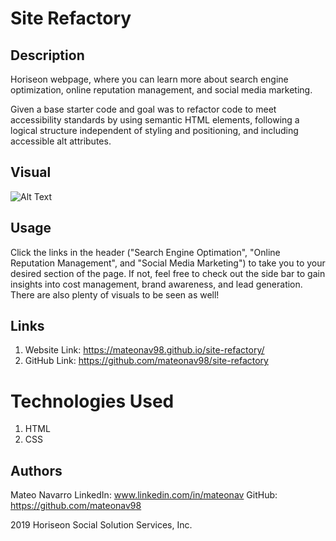 # Site Refactory

## Description

Horiseon webpage, where you can learn more about search engine optimization, online reputation management, and social media marketing. 

Given a base starter code and goal was to refactor code to meet accessibility standards by using semantic HTML elements, following a logical structure independent of styling and positioning, and including accessible alt attributes.



## Visual
![Alt Text](h1visual.gif)

## Usage

Click the links in the header ("Search Engine Optimation", "Online Reputation Management", and "Social Media Marketing") to take you to your desired section of the page. If not, feel free to check out the side bar to gain insights into cost management, brand awareness, and lead generation. There are also plenty of visuals to be seen as well!

## Links

1. Website Link: https://mateonav98.github.io/site-refactory/
2. GitHub Link: https://github.com/mateonav98/site-refactory

# Technologies Used

1. HTML
2. CSS

## Authors

Mateo Navarro
LinkedIn: www.linkedin.com/in/mateonav
GitHub: https://github.com/mateonav98

2019 Horiseon Social Solution Services, Inc.